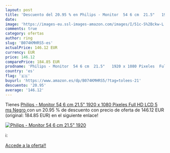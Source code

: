 ```yaml
---
layout: post
title: 'Descuento del 20.95 % en Philips - Monitor  54 6 cm  21.5"   1920'
date: 
image: 'https://images-eu.ssl-images-amazon.com/images/I/51c-S%2Bckw-L._SL200_.jpg'
comments: true
category: ofertas
author: ring
slug: 'B074KMHRS5-es'
actualPrice: 146.12 EUR
currency: EUR
price: 146.12
comparePrice: 184.85 EUR
prodname: 'Philips - Monitor  54 6 cm  21.5"   1920 x 1080 Pixeles  Full HD  LCD  5 ms  Negro '
country: 'es'
flag: '🇪🇸'
buyurl: 'https://www.amazon.es/dp/B074KMHRS5/?tag=tolees-21'
descuento: '20.95'
average: '146.12'
---
```


Tienes [Philips - Monitor  54 6 cm  21.5"   1920 x 1080 Pixeles  Full HD  LCD  5 ms  Negro ](https://www.amazon.es/dp/B074KMHRS5/?tag=tolees-21) con un 20.95 % de descuento con precio de oferta de 146.12 EUR (original: 184.85 EUR) en el siguiente enlace!

[![Philips - Monitor  54 6 cm  21.5"   1920](https://images-eu.ssl-images-amazon.com/images/I/51c-S%2Bckw-L._SL200_.jpg)](https://www.amazon.es/dp/B074KMHRS5/?tag=tolees-21)

ℹ️:


[Accede a la oferta!!](https://www.amazon.es/dp/B074KMHRS5/?tag=tolees-21)
